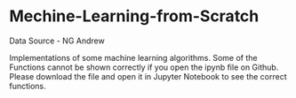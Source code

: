 # Mechine-Learning-from-Scratch
Data Source - NG Andrew

Implementations of some machine learning algorithms. Some of the Functions cannot be shown correctly if you open the ipynb file on Github. Please download the file and open it in Jupyter Notebook to see the correct functions.
